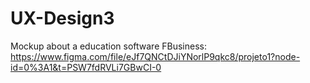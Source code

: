 # UX-Design3

Mockup about a education software FBusiness: https://www.figma.com/file/eJf7QNCtDJiYNorlP9qkc8/projeto1?node-id=0%3A1&t=PSW7fdRVLi7GBwCI-0








